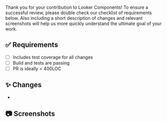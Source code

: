 Thank you for your contribution to Looker Components! To ensure a successful review, please double check our checklist of requirements below. Also including a short description of changes and relevant screenshots will help us more quickly understand the ultimate goal of your work.

## :white_check_mark: Requirements

- [ ] Includes test coverage for all changes
- [ ] Build and tests are passing
- [ ] PR is ideally < 400LOC

## :sparkles: Changes

-

## :camera: Screenshots
